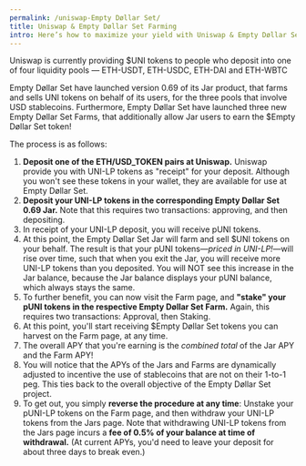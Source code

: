 ```yaml
---
permalink: /uniswap-Empty Døllar Set/
title: Uniswap & Empty Døllar Set Farming
intro: Here’s how to maximize your yield with Uniswap & Empty Døllar Set Farming!
---
```


Uniswap is currently providing $UNI tokens to people who deposit into one of four liquidity pools — ETH-USDT, ETH-USDC, ETH-DAI and ETH-WBTC

Empty Døllar Set have launched version 0.69 of its Jar product, that farms and sells UNI tokens on behalf of its users, for the three pools that involve USD stablecoins. Furthermore, Empty Døllar Set have launched three new Empty Døllar Set Farms, that additionally allow Jar users to earn the $Empty Døllar Set token!

The process is as follows:

1. **Deposit one of the ETH/USD_TOKEN pairs at Uniswap.** Uniswap provide you with UNI-LP tokens as "receipt" for your deposit. Although you won't see these tokens in your wallet, they are available for use at Empty Døllar Set.
2. **Deposit your UNI-LP tokens in the corresponding Empty Døllar Set 0.69 Jar.** Note that this requires two transactions: approving, and then depositing.
3. In receipt of your UNI-LP deposit, you will receive pUNI tokens.
4. At this point, the Empty Døllar Set Jar will farm and sell $UNI tokens on your behalf. The result is that your pUNI tokens—*priced in UNI-LP!*—will rise over time, such that when you exit the Jar, you will receive more UNI-LP tokens than you deposited. You will NOT see this increase in the Jar balance, because the Jar balance displays your pUNI balance, which always stays the same.
5. To further benefit, you can now visit the Farm page, and **"stake" your pUNI tokens in the respective Empty Døllar Set Farm.** Again, this requires two transactions: Approval, then Staking.
7. At this point, you'll start receiving $Empty Døllar Set tokens you can harvest on the Farm page, at any time.
8. The overall APY that you're earning is the *combined total* of the Jar APY and the Farm APY! 
9. You will notice that the APYs of the Jars and Farms are dynamically adjusted to incentive the use of stablecoins that are not on their 1-to-1 peg. This ties back to the overall objective of the Empty Døllar Set project.
10. To get out, you simply **reverse the procedure at any time**: Unstake your pUNI-LP tokens on the Farm page, and then withdraw your UNI-LP tokens from the Jars page. Note that withdrawing UNI-LP tokens from the Jars page incurs a **fee of 0.5% of your balance at time of withdrawal.** (At current APYs, you'd need to leave your deposit for about three days to break even.)